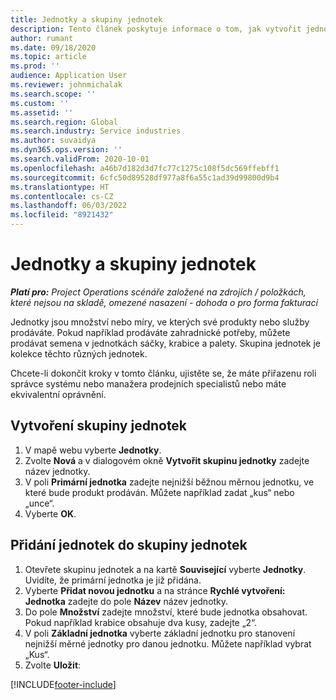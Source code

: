 ```yaml
---
title: Jednotky a skupiny jednotek
description: Tento článek poskytuje informace o tom, jak vytvořit jednotky a skupiny jednotek v Dynamics 365 Project Operations.
author: rumant
ms.date: 09/18/2020
ms.topic: article
ms.prod: ''
audience: Application User
ms.reviewer: johnmichalak
ms.search.scope: ''
ms.custom: ''
ms.assetid: ''
ms.search.region: Global
ms.search.industry: Service industries
ms.author: suvaidya
ms.dyn365.ops.version: ''
ms.search.validFrom: 2020-10-01
ms.openlocfilehash: a46b7d182d3d7fc77c1275c108f5dc569ffebff1
ms.sourcegitcommit: 6cfc50d89528df977a8f6a55c1ad39d99800d9b4
ms.translationtype: HT
ms.contentlocale: cs-CZ
ms.lasthandoff: 06/03/2022
ms.locfileid: "8921432"
---
```

# <a name="units-and-unit-groups"></a>Jednotky a skupiny jednotek

_**Platí pro:** Project Operations scénáře založené na zdrojích / položkách, které nejsou na skladě, omezené nasazení - dohoda o pro forma fakturaci_

Jednotky jsou množství nebo míry, ve kterých své produkty nebo služby prodáváte. Pokud například prodáváte zahradnické potřeby, můžete prodávat semena v jednotkách sáčky, krabice a palety. Skupina jednotek je kolekce těchto různých jednotek.

Chcete-li dokončit kroky v tomto článku, ujistěte se, že máte přiřazenu roli správce systému nebo manažera prodejních specialistů nebo máte ekvivalentní oprávnění.

## <a name="create-a-unit-group"></a>Vytvoření skupiny jednotek

1. V mapě webu vyberte **Jednotky**.
2. Zvolte **Nová** a v dialogovém okně **Vytvořit skupinu jednotky** zadejte název jednotky.
3. V poli **Primární jednotka** zadejte nejnižší běžnou měrnou jednotku, ve které bude produkt prodáván. Můžete například zadat „kus“ nebo „unce“.
4. Vyberte **OK**.

## <a name="add-units-to-a-unit-group"></a>Přidání jednotek do skupiny jednotek

1. Otevřete skupinu jednotek a na kartě **Související** vyberte **Jednotky**. Uvidíte, že primární jednotka je již přidána.
2. Vyberte **Přidat novou jednotku** a na stránce **Rychlé vytvoření: Jednotka** zadejte do pole **Název** název jednotky.
3. Do pole **Množství** zadejte množství, které bude jednotka obsahovat. Pokud například krabice obsahuje dva kusy, zadejte „2“. 
4. V poli **Základní jednotka** vyberte základní jednotku pro stanovení nejnižší měrné jednotky pro danou jednotku. Můžete například vybrat „Kus“.
5. Zvolte **Uložit**:


[!INCLUDE[footer-include](../includes/footer-banner.md)]